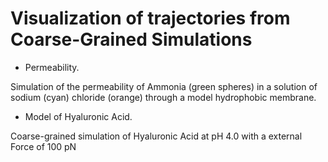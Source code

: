 # Visualization of trajectories from Coarse-Grained Simulations

* Permeability.

Simulation of the permeability of Ammonia (green spheres) in a solution of sodium (cyan)  chloride (orange) through a model hydrophobic membrane.

* Model of Hyaluronic Acid.

Coarse-grained simulation of Hyaluronic Acid at pH 4.0 with a external Force of 100 pN
